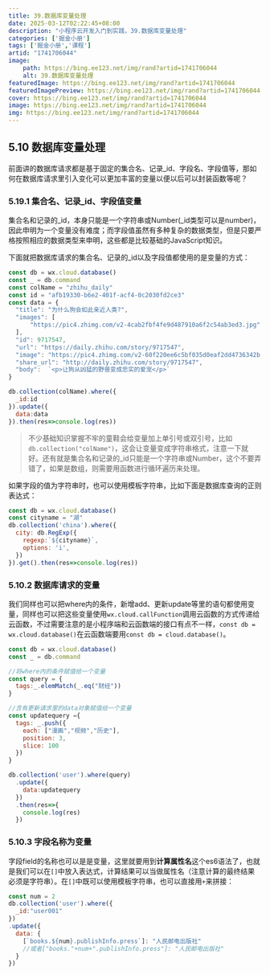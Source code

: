 ```yaml
---
title: 39.数据库变量处理
date: 2025-03-12T02:22:45+08:00
description: "小程序云开发入门到实践，39.数据库变量处理"
categories: ['掘金小册']
tags: ['掘金小册','课程']
artid: "1741706044"
image:
    path: https://bing.ee123.net/img/rand?artid=1741706044
    alt: 39.数据库变量处理
featuredImage: https://bing.ee123.net/img/rand?artid=1741706044
featuredImagePreview: https://bing.ee123.net/img/rand?artid=1741706044
cover: https://bing.ee123.net/img/rand?artid=1741706044
image: https://bing.ee123.net/img/rand?artid=1741706044
img: https://bing.ee123.net/img/rand?artid=1741706044
---
```


## 5.10 数据库变量处理
前面讲的数据库请求都是基于固定的集合名、记录_id、字段名、字段值等，那如何在数据库请求里引入变化可以更加丰富的变量以便以后可以封装函数等呢？

### 5.19.1 集合名、记录_id、字段值变量
集合名和记录的_id，本身只能是一个字符串或Number(_id类型可以是number)，因此申明为一个变量没有难度；而字段值虽然有多种复杂的数据类型，但是只要严格按照相应的数据类型来申明，这些都是比较基础的JavaScript知识。

下面就把数据库请求的集合名、记录的_id以及字段值都使用的是变量的方式：
```javascript
const db = wx.cloud.database()
const _ = db.command
const colName = "zhihu_daily"
const id = "afb19330-b6e2-401f-acf4-0c2030fd2ce3"
const data = {
  "title": "为什么狗会如此亲近人类?",
  "images": [
      "https://pic4.zhimg.com/v2-4cab2fbf4fe9d487910a6f2c54ab3ed3.jpg"
  ],
  "id": 9717547,
  "url": "https://daily.zhihu.com/story/9717547",
  "image": "https://pic4.zhimg.com/v2-60f220ee6c5bf035d0eaf2dd4736342b.jpg",
  "share_url": "http://daily.zhihu.com/story/9717547",
  "body":  `<p>让狗从凶猛的野兽变成忠实的爱宠</p>`
}

db.collection(colName).where({
  _id:id
}).update({
  data:data  
}).then(res=>console.log(res))
```
>不少基础知识掌握不牢的童鞋会给变量加上单引号或双引号，比如`db.collection("colName")`，这会让变量变成字符串格式，注意一下就好。还有就是集合名和记录的_id只能是一个字符串或Number，这个不要弄错了，如果是数组，则需要用函数进行循环遍历来处理。

如果字段的值为字符串时，也可以使用模板字符串，比如下面是数据库查询的正则表达式：
```javascript
const db = wx.cloud.database()
const cityname = "湖"
db.collection('china').where({
  city: db.RegExp({
    regexp:`${cityname}`,
    options: 'i',
  })
}).get().then(res=>console.log(res))
```

### 5.10.2 数据库请求的变量
我们同样也可以把where内的条件，新增add、更新update等里的语句都使用变量，同样也可以把这些变量使用`wx.cloud.callFunction`调用云函数的方式传递给云函数，不过需要注意的是小程序端和云函数端的接口有点不一样，`const db = wx.cloud.database()`在云函数端要用`const db = cloud.database()`。
```javascript
const db = wx.cloud.database()
const _ = db.command

//将where内的条件赋值给一个变量
const query = {
  tags:_.elemMatch(_.eq("财经"))
}

//含有更新请求里的data对象赋值给一个变量
const updatequery ={
  tags: _.push({
    each: ["漫画","视频","历史"],
    position: 3,
    slice: 100
  })
}

db.collection('user').where(query)
  .update({
    data:updatequery
  })
  .then(res=>{
    console.log(res)
  })
```

### 5.10.3 字段名称为变量
字段field的名称也可以是是变量，这里就要用到**计算属性名**这个es6语法了，也就是我们可以在`[]`中放入表达式，计算结果可以当做属性名（注意计算的最终结果必须是字符串）。在`[]`中既可以使用模板字符串，也可以直接用`+`来拼接：
```javascript
const num = 2
db.collection('user').where({
  _id:"user001"
})
.update({
  data: {
    [`books.${num}.publishInfo.press`]: "人民邮电出版社"
    //或者["books."+num+".publishInfo.press"]: "人民邮电出版社"
  }
})
```